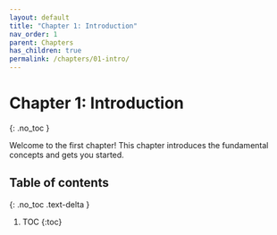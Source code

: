 ```yaml
---
layout: default
title: "Chapter 1: Introduction"
nav_order: 1
parent: Chapters
has_children: true
permalink: /chapters/01-intro/
---
```


# Chapter 1: Introduction
{: .no_toc }

Welcome to the first chapter! This chapter introduces the fundamental concepts and gets you started.

## Table of contents
{: .no_toc .text-delta }

1. TOC
{:toc}